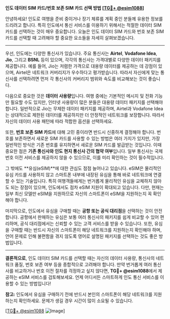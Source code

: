 **인도 데이터 SIM 카드/번호 보존 SIM 카드 선택 방법 [[TG💪+ @esim1088](https://t.me/s/esim1088)]**

안녕하세요! 인도로 여행을 준비 중이거나 장기 체류를 계획 중인 분들께 유용한 정보를 드리려고 합니다. 특히 인도에서 통신 서비스를 이용하기 위해서는 적절한 데이터 SIM 카드를 선택하는 것이 매우 중요합니다. 오늘은 인도 데이터 SIM 카드와 번호 보존 SIM 카드를 선택할 때 고려해야 할 중요한 요소들을 자세히 살펴보겠습니다.

---

우선, 인도에는 다양한 통신사가 있습니다. 주요 통신사는 **Airtel**, **Vodafone Idea**, **Jio**, 그리고 **BSNL** 등이 있으며, 각각의 통신사는 가격대별로 다양한 데이터 패키지를 제공합니다. 예를 들어, Jio는 저렴한 가격으로 대용량 데이터를 제공하는 데 강점이 있으며, Airtel은 네트워크 커버리지가 우수하다고 평가받습니다. 따라서 자신에게 맞는 통신사를 선택하려면 먼저 각 통신사의 커버리지 범위와 속도를 비교해보는 것이 좋습니다.

다음으로 중요한 것은 **데이터 사용량**입니다. 여행 중에는 기본적인 메시지 및 전화 기능만 필요할 수도 있지만, 인터넷 사용량이 많은 분들은 대용량 데이터 패키지를 선택해야 합니다. 일반적으로 Jio는 무제한 데이터 패키지를 제공하며, Airtel과 Vodafone Idea는 상대적으로 제한된 데이터를 제공하지만 더 안정적인 네트워크를 보장합니다. 따라서 자신의 데이터 사용 패턴에 따라 적합한 옵션을 선택하세요.

또한, **번호 보존 SIM 카드**에 대해 고민 중이라면 반드시 신중하게 결정해야 합니다. 번호를 보존하면서 새로운 SIM 카드를 사용할 수 있는 방법은 여러 가지가 있지만, 가장 일반적인 방식은 기존 번호를 유지하면서 새로운 SIM 카드를 발급받는 것입니다. 이때 중요한 점은 **기존 통신사와 인도 현지 통신사 간의 협약 여부**입니다. 일부 통신사는 국제 번호 이전 서비스를 제공하지 않을 수 있으므로, 이를 미리 확인하는 것이 필수적입니다.

그 밖에도 **유심(eSIM)**에 대한 관심도 점점 늘어나고 있습니다. eSIM은 물리적인 유심 카드를 사용하지 않고 스마트폰 내부에 내장된 유심을 통해 바로 네트워크에 연결할 수 있는 기술입니다. 특히 여행객들에게는 번거롭게 물리적인 유심을 교체하지 않아도 되는 장점이 있으며, 인도에서도 점차 eSIM 지원이 확대되고 있습니다. 다만, 현재는 일부 최신 모델만 eSIM을 지원하므로 자신의 스마트폰이 eSIM을 지원하는지 꼭 확인해야 합니다.

마지막으로, 인도에서 유심을 구매할 때는 **공항 또는 공식 대리점**을 선택하는 것이 안전합니다. 공항에서 판매하는 유심은 보통 여러 통신사의 패키지를 쉽게 비교할 수 있어 편리하며, 공식 대리점에서는 신뢰할 수 있는 고객 서비스를 받을 수 있습니다. 또한, 유심을 구매할 때는 반드시 자신의 스마트폰이 해당 네트워크를 지원하는지 확인해야 하며, 언어 문제로 인해 불편함을 겪지 않도록 영어로 설명된 패키지를 선택하는 것도 좋은 방법입니다.

---

**결론적으로**, 인도 데이터 SIM 카드를 선택할 때는 자신의 데이터 사용량, 통신사의 네트워크 품질, 번호 보존 여부 등을 종합적으로 고려해야 합니다. 만약 번거롭게 여러 통신사를 비교하거나 번호 이전 절차를 걱정하고 싶지 않다면, **TG💪+ @esim1088**에서 제공하는 eSIM 서비스를 검토해보세요. 언제 어디서든 스마트하게 인도 통신 서비스를 이용할 수 있는 방법입니다!

**참고:** 인도에서 유심을 구매하기 전에 반드시 본인의 스마트폰이 해당 네트워크를 지원하는지 확인하세요. 문제가 생길 경우 시간이 많이 소요될 수 있습니다.

[[TG💪+ @esim1088](https://t.me/s/esim1088) ![Image](https://i.postimg.cc/Y0z9fWf4/image.png)]